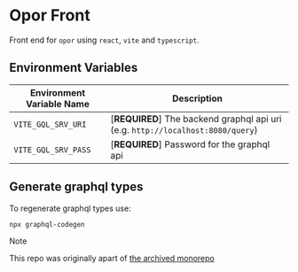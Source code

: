 # Opor Front
Front end for `opor` using `react`, `vite` and `typescript`.

## Environment Variables
Environment Variable Name | Description
--- | ---
`VITE_GQL_SRV_URI` | [**REQUIRED**] The backend graphql api uri (e.g. `http://localhost:8080/query`)
`VITE_GQL_SRV_PASS` | [**REQUIRED**] Password for the graphql api

## Generate graphql types
To regenerate graphql types use:
```bash
npx graphql-codegen
```

> [!NOTE]
> This repo was originally apart of [the archived monorepo](https://github.com/arsmoriendy/opor)
